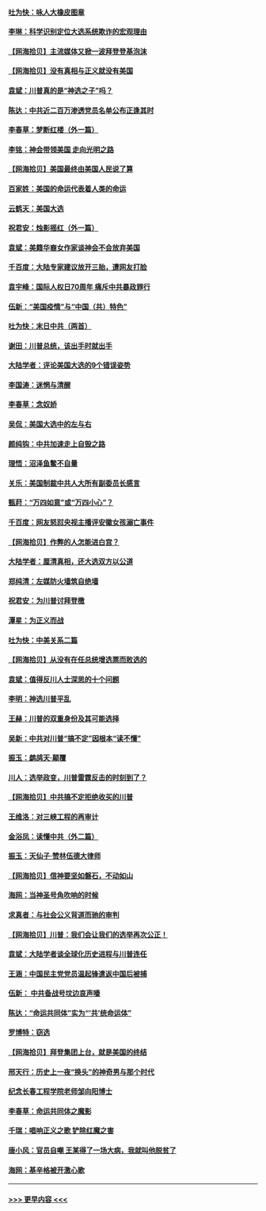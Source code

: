 #### [吐为快：咏人大橡皮图章](../pages/nsc993/n12624470.md?t=12170251) 
#### [李琳：科学识别定位大选系统欺诈的宏观理由](../pages/nsc993/n12624340.md?t=12170251) 
#### [【网海拾贝】主流媒体又掀一波拜登登基泡沫](../pages/nsc993/n12624000.md?t=12170251) 
#### [【网海拾贝】没有真相与正义就没有美国](../pages/nsc993/n12621885.md?t=12170251) 
#### [袁斌：川普真的是“神选之子”吗？](../pages/nsc993/n12621749.md?t=12170251) 
#### [陈达：中共近二百万渗透党员名单公布正逢其时](../pages/nsc993/n12620870.md?t=12170251) 
#### [李春草：梦断红楼（外一篇）](../pages/nsc993/n12619122.md?t=12170251) 
#### [李铭：神会带领美国 走向光明之路](../pages/nsc993/n12618584.md?t=12170251) 
#### [【网海拾贝】美国最终由美国人民说了算](../pages/nsc993/n12617255.md?t=12170251) 
#### [百家姓：美国的命运代表着人类的命运](../pages/nsc993/n12615838.md?t=12170251) 
#### [云鹤天：美国大选](../pages/nsc993/n12615994.md?t=12170251) 
#### [祝君安：烛影摇红（外一篇）](../pages/nsc993/n12615975.md?t=12170251) 
#### [袁斌：美籍华裔女作家谈神会不会放弃美国](../pages/nsc993/n12615263.md?t=12170251) 
#### [千百度：大陆专家建议放开三胎，遭网友打脸](../pages/nsc993/n12614456.md?t=12170251) 
#### [袁宇峰：国际人权日70周年 痛斥中共暴政罪行](../pages/nsc993/n12611965.md?t=12170251) 
#### [伍新：“美国疫情”与“中国（共）特色”](../pages/nsc993/n12611463.md?t=12170251) 
#### [吐为快：末日中共（两首）](../pages/nsc993/n12611461.md?t=12170251) 
#### [谢田：川普总统，该出手时就出手](../pages/nsc993/n12610905.md?t=12170251) 
#### [大陆学者：评论美国大选的9个错误姿势](../pages/nsc993/n12609586.md?t=12170251) 
#### [李国涛：迷惘与清醒](../pages/nsc993/n12607532.md?t=12170251) 
#### [李春草：念奴娇](../pages/nsc993/n12607083.md?t=12170251) 
#### [吴侃：美国大选中的左与右](../pages/nsc993/n12607054.md?t=12170251) 
#### [颜纯钩：中共加速走上自毁之路](../pages/nsc993/n12606473.md?t=12170251) 
#### [理悟：沼泽鱼鳖不自量](../pages/nsc993/n12606454.md?t=12170251) 
#### [关乐：美国制裁中共人大所有副委员长感言](../pages/nsc993/n12606442.md?t=12170251) 
#### [甄莳：“万四如意”或“万四小心”？](../pages/nsc993/n12606091.md?t=12170251) 
#### [千百度：网友怒怼央视主播评安徽女孩溺亡事件](../pages/nsc993/n12605370.md?t=12170251) 
#### [【网海拾贝】作弊的人怎能进白宫？](../pages/nsc993/n12603546.md?t=12170251) 
#### [大陆学者：厘清真相，还大选双方以公道](../pages/nsc993/n12603475.md?t=12170251) 
#### [郑纯清：左媒防火墙筑自绝墙](../pages/nsc993/n12602226.md?t=12170251) 
#### [祝君安：为川普讨拜登檄](../pages/nsc993/n12602199.md?t=12170251) 
#### [潭星：为正义而战](../pages/nsc993/n12600926.md?t=12170251) 
#### [吐为快：中美关系二篇](../pages/nsc993/n12600908.md?t=12170251) 
#### [【网海拾贝】从没有在任总统增选票而败选的](../pages/nsc993/n12600435.md?t=12170251) 
#### [袁斌：值得反川人士深思的十个问题](../pages/nsc993/n12600332.md?t=12170251) 
#### [李明：神选川普平乱](../pages/nsc993/n12599751.md?t=12170251) 
#### [王赫：川普的双重身份及其可能选择](../pages/nsc993/n12599723.md?t=12170251) 
#### [吴新：中共对川普“搞不定”因根本“读不懂”](../pages/nsc993/n12599502.md?t=12170251) 
#### [振玉：鹧鸪天‧颠覆](../pages/nsc993/n12599494.md?t=12170251) 
#### [川人：选举政变，川普雷霆反击的时刻到了？](../pages/nsc993/n12599291.md?t=12170251) 
#### [【网海拾贝】中共搞不定拒绝收买的川普](../pages/nsc993/n12598955.md?t=12170251) 
#### [王维洛：对三峡工程的再审计](../pages/nsc993/n12598436.md?t=12170251) 
#### [金浴凤：读懂中共（外二篇）](../pages/nsc993/n12597943.md?t=12170251) 
#### [振玉：天仙子‧赞林伍德大律师](../pages/nsc993/n12597929.md?t=12170251) 
#### [【网海拾贝】信神要坚如磐石，不动如山](../pages/nsc993/n12597901.md?t=12170251) 
#### [海网：当神圣号角吹响的时候](../pages/nsc993/n12595891.md?t=12170251) 
#### [求真者：与社会公义背道而驰的审判](../pages/nsc993/n12595868.md?t=12170251) 
#### [【网海拾贝】川普：我们会让我们的选举再次公正！](../pages/nsc993/n12594930.md?t=12170251) 
#### [袁斌：大陆学者谈全球化历史进程与川普连任](../pages/nsc993/n12594690.md?t=12170251) 
#### [王涵：中国民主党党员温起锋遣返中国后被捕](../pages/nsc993/n12594540.md?t=12170251) 
#### [伍新： 中共备战号坟边哀声嚎](../pages/nsc993/n12593086.md?t=12170251) 
#### [陈达：“命运共同体”实为“‘共’统命运体”](../pages/nsc993/n12590865.md?t=12170251) 
#### [罗博特：窃选](../pages/nsc993/n12590619.md?t=12170251) 
#### [【网海拾贝】拜登集团上台，就是美国的终结](../pages/nsc993/n12589725.md?t=12170251) 
#### [邢天行：历史上一夜“换头”的神奇男与那个时代](../pages/nsc993/n12589424.md?t=12170251) 
#### [纪念长春工程学院老师邹向阳博士](../pages/nsc993/n12585390.md?t=12170251) 
#### [李春草：命运共同体之魔影](../pages/nsc993/n12585026.md?t=12170251) 
#### [千瑞：唱响正义之歌 铲除红魔之害](../pages/nsc993/n12585002.md?t=12170251) 
#### [唐小风：官员自嘲 王某得了一场大病，我就叫他脱贫了](../pages/nsc993/n12584981.md?t=12170251) 
#### [海网：基辛格被开激心歌](../pages/nsc993/n12584946.md?t=12170251) 

----
#### [ >>> 更早内容 <<< ](../indexes/nsc993-earlier.md)
